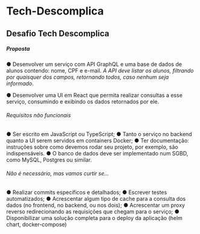 # Tech-Descomplica


## Desafio Tech Descomplica
##### Proposta
● Desenvolver um serviço com API GraphQL e uma base de dados de alunos contendo:
nome, CPF e e-mail.
*A API deve listar os alunos, filtrando por quaisquer dos campos, retornando todos, caso
nenhum seja informado*.

● Desenvolver uma UI em React que permita realizar consultas a esse serviço, consumindo
e exibindo os dados retornados por ele.

###### Requisitos não funcionais
● Ser escrito em JavaScript ou TypeScript;
● Tanto o serviço no backend quanto a UI serem servidos em containers Docker;
● Ter documentação: instruções sobre como devemos rodar seu projeto, por exemplo, são
indispensáveis.
● O banco de dados deve ser implementado num SGBD, como MySQL, Postgres ou similar.

###### Não é necessário, mas vamos curtir se...
● Realizar commits específicos e detalhados;
● Escrever testes automatizados;
● Acrescentar algum tipo de cache para a consulta dos dados (no frontend, no backend, ou
nos dois);
● Acrescentar um proxy reverso redirecionando as requisições que chegam para o serviço;
● Disponibilizar uma solução completa para o deploy da aplicação (helm chart,
docker-compose)